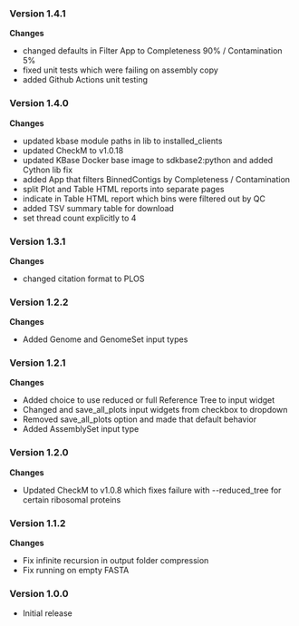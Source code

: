 ### Version 1.4.1
__Changes__
- changed defaults in Filter App to Completeness 90% / Contamination 5%
- fixed unit tests which were failing on assembly copy
- added Github Actions unit testing

### Version 1.4.0
__Changes__
- updated kbase module paths in lib to installed_clients
- updated CheckM to v1.0.18
- updated KBase Docker base image to sdkbase2:python and added Cython lib fix
- added App that filters BinnedContigs by Completeness / Contamination
- split Plot and Table HTML reports into separate pages
- indicate in Table HTML report which bins were filtered out by QC
- added TSV summary table for download
- set thread count explicitly to 4

### Version 1.3.1
__Changes__
- changed citation format to PLOS

### Version 1.2.2
__Changes__
- Added Genome and GenomeSet input types

### Version 1.2.1
__Changes__
- Added choice to use reduced or full Reference Tree to input widget
- Changed and save_all_plots input widgets from checkbox to dropdown
- Removed save_all_plots option and made that default behavior
- Added AssemblySet input type

### Version 1.2.0
__Changes__
- Updated CheckM to v1.0.8 which fixes failure with --reduced_tree for certain ribosomal proteins

### Version 1.1.2
__Changes__
- Fix infinite recursion in output folder compression
- Fix running on empty FASTA

### Version 1.0.0
- Initial release
